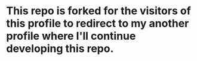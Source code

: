 # This repo is forked for the visitors of this profile to redirect to my another profile where I'll continue developing this repo.
